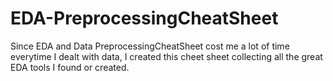 # EDA-PreprocessingCheatSheet
Since EDA and Data PreprocessingCheatSheet cost me a lot of time everytime I dealt with data, I created this cheet sheet collecting all the great EDA tools I found or created.

